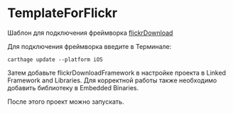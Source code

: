 TemplateForFlickr
===
Шаблон для подключения фреймворка [flickrDownload](https://github.com/aku536/flickrDownload.git)

Для подключения фреймворка введите в Терминале:

`carthage update --platform iOS`

Затем добавьте flickrDownloadFramework в настройке проекта в Linked Framework and Libraries. Для корректной работы также необходимо добавить библиотеку в Embedded Binaries.

После этого проект можно запускать.
